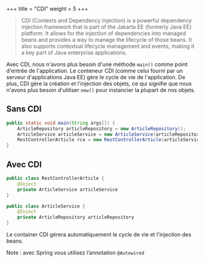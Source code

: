 +++
title = "CDI"
weight = 5
+++

> CDI (Contexts and Dependency Injection) is a powerful dependency injection framework that is part of the Jakarta EE (formerly Java EE) platform. It allows for the injection of dependencies into managed beans and provides a way to manage the lifecycle of those beans. It also supports contextual lifecycle management and events, making it a key part of Java enterprise applications.

Avec CDI, nous n'avons plus besoin d'une méthode `main()` comme point d'entrée de l'application. Le conteneur CDI (comme celui fourni par un serveur d'applications Java EE) gère le cycle de vie de l'application. De plus, CDI gère la création et l'injection des objets, ce qui signifie que nous n'avons plus besoin d'utiliser `new()` pour instancier la plupart de nos objets.

## Sans CDI
```java
public static void main(String args[]) {
    ArticleRepository articleRepository = new ArticleRepository();
    ArticleService articleService = new ArticleService(articleRepository);
    RestControllerArticle rca = new RestControllerArticle(articleService);
}
```

## Avec CDI
```java
public class RestControllerArticle {
    @Inject 
    private ArticleService articleService
}

public class ArticleService {
    @Inject 
    private ArticleRepository articleRepository
}
```
Le container CDI gérera automatiquement le cycle de vie et l'injection des beans.

Note : avec Spring vous utilisez l’annotation `@Autowired`